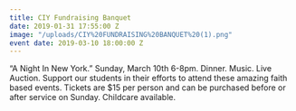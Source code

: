 ```yaml
---
title: CIY Fundraising Banquet
date: 2019-01-31 17:55:00 Z
image: "/uploads/CIY%20FUNDRAISING%20BANQUET%20(1).png"
event date: 2019-03-10 18:00:00 Z
---
```


“A Night In New York.” Sunday, March 10th 6-8pm. Dinner. Music. Live Auction. Support our students in their efforts to attend these amazing faith based events. Tickets are $15 per person and can be purchased before or after service on Sunday. Childcare available. 